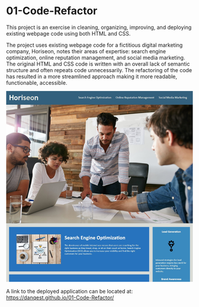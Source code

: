 # 01-Code-Refactor

This project is an exercise in cleaning, organizing, improving, and deploying existing webpage code using both HTML and CSS.

The project uses existing webpage code for a fictitious digital marketing company, Horiseon, notes their areas of expertise: search engine optimization, online reputation management, and social media marketing.
The original HTML and CSS code is written with an overall lack of semantic structure and often repeats code unnecessarily. The refactoring of the code has resulted in a more streamlined approach making it more readable, functionable, accessible.

![example-screenshot](https://github.com/Danqest/01-Code-Refactor/blob/main/Develop/assets/images/example-screenshot.jpg)

A link to the deployed application can be located at: https://danqest.github.io/01-Code-Refactor/
